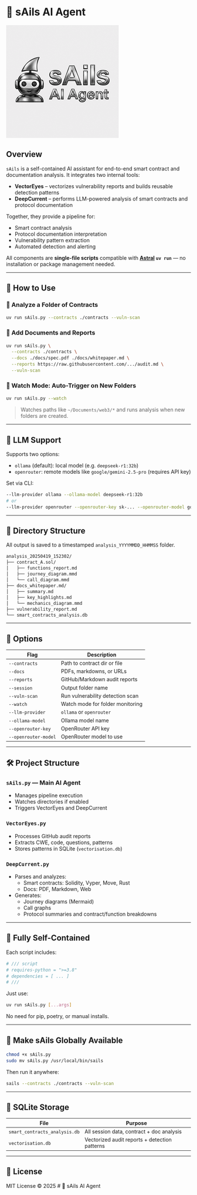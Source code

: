 # 🧠 sAils AI Agent
![sAils Logo](sAils_small.png)
## Overview
`sAils` is a self-contained AI assistant for end-to-end smart contract and documentation analysis. It integrates two internal tools:

- **VectorEyes** – vectorizes vulnerability reports and builds reusable detection patterns
- **DeepCurrent** – performs LLM-powered analysis of smart contracts and protocol documentation

Together, they provide a pipeline for:
- Smart contract analysis
- Protocol documentation interpretation
- Vulnerability pattern extraction
- Automated detection and alerting

All components are **single-file scripts** compatible with **[Astral](https://astral.sh) `uv run`** — no installation or package management needed.

---

## 🚀 How to Use

### 🔹 Analyze a Folder of Contracts
```bash
uv run sAils.py --contracts ./contracts --vuln-scan
```

### 🔹 Add Documents and Reports
```bash
uv run sAils.py \
  --contracts ./contracts \
  --docs ./docs/spec.pdf ./docs/whitepaper.md \
  --reports https://raw.githubusercontent.com/.../audit.md \
  --vuln-scan
```

### 🔹 Watch Mode: Auto-Trigger on New Folders
```bash
uv run sAils.py --watch
```
> Watches paths like `~/Documents/web3/*` and runs analysis when new folders are created.

---

## 🧠 LLM Support
Supports two options:

- `ollama` (default): local model (e.g. `deepseek-r1:32b`)
- `openrouter`: remote models like `google/gemini-2.5-pro` (requires API key)

Set via CLI:
```bash
--llm-provider ollama --ollama-model deepseek-r1:32b
# or
--llm-provider openrouter --openrouter-key sk-... --openrouter-model google/gemini-2.5-pro
```

---

## 📂 Directory Structure
All output is saved to a timestamped `analysis_YYYYMMDD_HHMMSS` folder.

```text
analysis_20250419_152302/
├── contract_A.sol/
│   ├── functions_report.md
│   ├── journey_diagram.mmd
│   └── call_diagram.mmd
├── docs_whitepaper.md/
│   ├── summary.md
│   ├── key_highlights.md
│   └── mechanics_diagram.mmd
├── vulnerability_report.md
└── smart_contracts_analysis.db
```

---

## 🔧 Options
| Flag | Description |
|------|-------------|
| `--contracts` | Path to contract dir or file |
| `--docs` | PDFs, markdowns, or URLs |
| `--reports` | GitHub/Markdown audit reports |
| `--session` | Output folder name |
| `--vuln-scan` | Run vulnerability detection scan |
| `--watch` | Watch mode for folder monitoring |
| `--llm-provider` | `ollama` or `openrouter` |
| `--ollama-model` | Ollama model name |
| `--openrouter-key` | OpenRouter API key |
| `--openrouter-model` | OpenRouter model to use |

---

## 🛠️ Project Structure

### `sAils.py` — Main AI Agent
- Manages pipeline execution
- Watches directories if enabled
- Triggers VectorEyes and DeepCurrent

### `VectorEyes.py`
- Processes GitHub audit reports
- Extracts CWE, code, questions, patterns
- Stores patterns in SQLite (`vectorisation.db`)

### `DeepCurrent.py`
- Parses and analyzes:
  - Smart contracts: Solidity, Vyper, Move, Rust
  - Docs: PDF, Markdown, Web
- Generates:
  - Journey diagrams (Mermaid)
  - Call graphs
  - Protocol summaries and contract/function breakdowns

---

## 🧬 Fully Self-Contained
Each script includes:
```python
# /// script
# requires-python = ">=3.8"
# dependencies = [ ... ]
# ///
```
Just use:
```bash
uv run sAils.py [...args]
```
No need for pip, poetry, or manual installs.

---

## 📡 Make sAils Globally Available
```bash
chmod +x sAils.py
sudo mv sAils.py /usr/local/bin/sails
```
Then run it anywhere:
```bash
sails --contracts ./contracts --vuln-scan
```

---

## 🧱 SQLite Storage
| File | Purpose |
|------|---------|
| `smart_contracts_analysis.db` | All session data, contract + doc analysis |
| `vectorisation.db` | Vectorized audit reports + detection patterns |

---

## 📜 License
MIT License © 2025 # 🧠 sAils AI Agent
